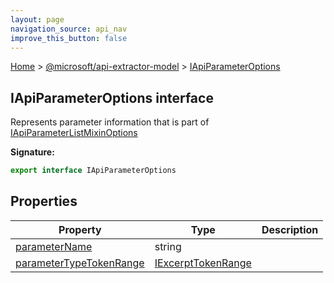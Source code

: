 ```yaml
---
layout: page
navigation_source: api_nav
improve_this_button: false
---
```



[Home](./index.md) &gt; [@microsoft/api-extractor-model](./api-extractor-model.md) &gt; [IApiParameterOptions](./api-extractor-model.iapiparameteroptions.md)

## IApiParameterOptions interface

Represents parameter information that is part of [IApiParameterListMixinOptions](./api-extractor-model.iapiparameterlistmixinoptions.md)

<b>Signature:</b>

```typescript
export interface IApiParameterOptions
```

## Properties

|  Property | Type | Description |
|  --- | --- | --- |
|  [parameterName](./api-extractor-model.iapiparameteroptions.parametername.md) | string |  |
|  [parameterTypeTokenRange](./api-extractor-model.iapiparameteroptions.parametertypetokenrange.md) | [IExcerptTokenRange](./api-extractor-model.iexcerpttokenrange.md) |  |
